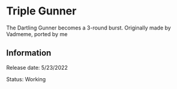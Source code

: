 # Triple Gunner
The Dartling Gunner becomes a 3-round burst.
Originally made by Vadmeme, ported by me

## Information
Release date: 5/23/2022

Status: Working
